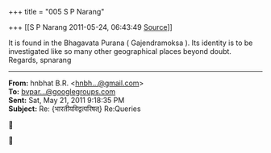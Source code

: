 +++
title = "005 S P Narang"

+++
[[S P Narang	2011-05-24, 06:43:49 [Source](https://groups.google.com/g/bvparishat/c/1MCPcblYjxY)]]



It is found in the Bhagavata Purana ( Gajendramoksa ). Its identity is to be investigated like so many other geographical places beyond doubt. Regards, spnarang

  

------------------------------------------------------------------------

**From:** hnbhat B.R. \<[hnbh...@gmail.com]()\>  
**To:** [bvpar...@googlegroups.com]()  
**Sent:** Sat, May 21, 2011 9:18:35 PM  
**Subject:** Re: {भारतीयविद्वत्परिषत्} Re:Queries  





